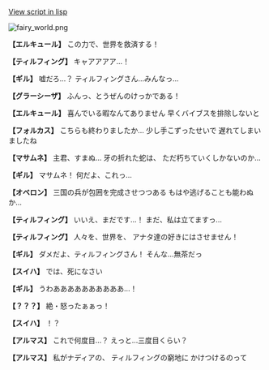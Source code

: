 [View script in lisp](../scripts/110140523.txt)

![fairy_world.png](../images/backgrounds/fairy_world.png)

**【エルキュール】**
この力で、世界を救済する！

**【ティルフィング】**
キャアアアア…！

**【ギル】**
嘘だろ…？
ティルフィングさん…みんなっ…

**【グラーシーザ】**
ふんっ、とうぜんのけっかである！

**【エルキュール】**
喜んでいる暇なんてありません
早くバイブスを排除しないと

**【フォルカス】**
こちらも終わりましたか…
少し手こずったせいで
遅れてしまいましたね

**【マサムネ】**
主君、すまぬ…
牙の折れた蛇は、
ただ朽ちていくしかないのか…

**【ギル】**
マサムネ！
何だよ、これっ…

**【オベロン】**
三国の兵が包囲を完成させつつある
もはや逃げることも能わぬか…

**【ティルフィング】**
いいえ、まだです…！
まだ、私は立てますっ…

**【ティルフィング】**
人々を、世界を、
アナタ達の好きにはさせません！

**【ギル】**
ダメだよ、ティルフィングさん！
そんな…無茶だっ

**【スイハ】**
では、死になさい

**【ギル】**
うわああああああああああ…！

**【？？？】**
絶・怒ったぁぁっ！

**【スイハ】**
！？

**【アルマス】**
これで何度目…？
えっと…三度目くらい？

**【アルマス】**
私がナディアの、
ティルフィングの窮地に
かけつけるのって